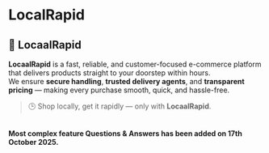 # LocalRapid
## 🛒 LocaalRapid

**LocaalRapid** is a fast, reliable, and customer-focused e-commerce platform that delivers products straight to your doorstep within hours.  
We ensure **secure handling**, **trusted delivery agents**, and **transparent pricing** — making every purchase smooth, quick, and hassle-free.  

> 🕒 Shop locally, get it rapidly — only with **LocaalRapid**.
<br>
<b>Most complex feature Questions & Answers has been added on 17th October 2025.<b>